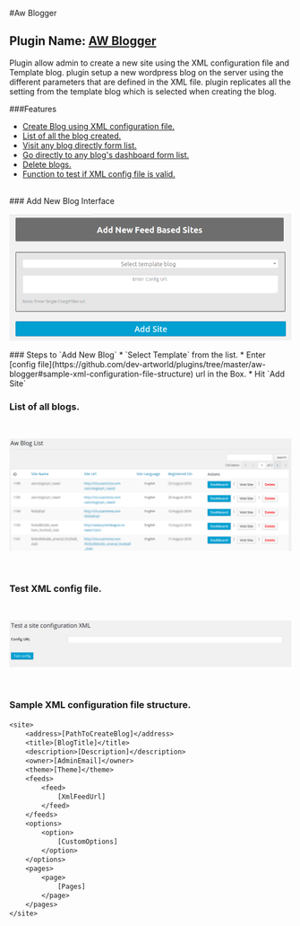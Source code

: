 #Aw Blogger

## Plugin Name: [AW Blogger](https://github.com/dev-artworld/plugins/tree/master/aw-blogger)
Plugin allow admin to create a new site using the XML configuration file and Template blog.
plugin setup a new wordpress blog on the server using the different parameters that are defined in the XML file.
plugin replicates all the setting from the template blog which is selected when creating the blog.

###Features
* [Create Blog using XML configuration file.](https://github.com/dev-artworld/plugins/tree/master/aw-blogger#add-new-blog-interface)
* [List of all the blog created.](https://github.com/dev-artworld/plugins/tree/master/aw-blogger#list-of-all-blogs)
* [Visit any blog directly form list.](https://github.com/dev-artworld/plugins/tree/master/aw-blogger#list-of-all-blogs)
* [Go directly to any blog's dashboard form list.](https://github.com/dev-artworld/plugins/tree/master/aw-blogger#list-of-all-blogs)
* [Delete blogs.](https://github.com/dev-artworld/plugins/tree/master/aw-blogger#list-of-all-blogs)
* [Function to test if XML config file is valid.](https://github.com/dev-artworld/plugins/tree/master/aw-blogger#test-xml-config-file)

<br />
### Add New Blog Interface
<br />

<p align="center">
  <img src="sample/aw-blogger.png" alt="" width="800"/>
</p>
### Steps to `Add New Blog`
* `Select Template` from the list.
* Enter [config file](https://github.com/dev-artworld/plugins/tree/master/aw-blogger#sample-xml-configuration-file-structure) url in the Box.
* Hit `Add Site`


<br />

### List of all blogs.
<br />

<p align="center">
  <img src="sample/aw-blogger-list.png" alt="" width="800"/>
</p>

<br />

### Test XML config file.
<br />

<p align="center">
  <img src="sample/aw-blogger-test-config.png" alt="" width="800"/>
</p>

<br />

### Sample XML configuration file structure.
```
<site>
	<address>[PathToCreateBlog]</address>
	<title>[BlogTitle]</title>
	<description>[Description]</description>
	<owner>[AdminEmail]</owner>
	<theme>[Theme]</theme>
	<feeds>
		<feed>
			[XmlFeedUrl]
		</feed>
	</feeds>
	<options>
		<option>
			[CustomOptions]
		</option>
	</options>
	<pages>
		<page>
			[Pages]
		</page>
	</pages>
</site>
```
#